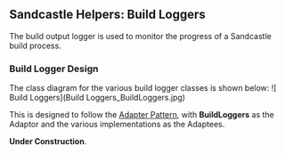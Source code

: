 ## Sandcastle Helpers: Build Loggers
The build output logger is  used to monitor the progress of a Sandcastle build process. 

### Build Logger Design
The class diagram for the various build logger classes is shown below:
![ Build Loggers](Build Loggers_BuildLoggers.jpg)

This is designed to follow the [Adapter Pattern](http://en.wikipedia.org/wiki/Adapter_pattern), with **BuildLoggers** as the Adaptor and the various implementations as the Adaptees.

**Under Construction**.